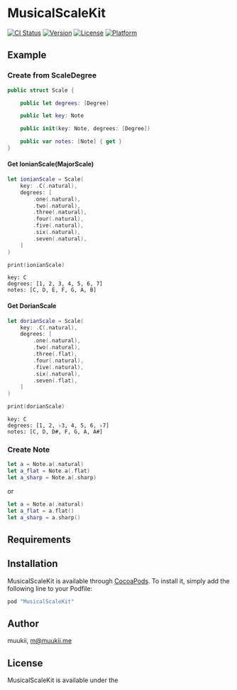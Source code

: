 # MusicalScaleKit

[![CI Status](http://img.shields.io/travis/muukii/MusicalScaleKit.svg?style=flat)](https://travis-ci.org/muukii/MusicalScaleKit)
[![Version](https://img.shields.io/cocoapods/v/MusicalScaleKit.svg?style=flat)](http://cocoapods.org/pods/MusicalScaleKit)
[![License](https://img.shields.io/cocoapods/l/MusicalScaleKit.svg?style=flat)](http://cocoapods.org/pods/MusicalScaleKit)
[![Platform](https://img.shields.io/cocoapods/p/MusicalScaleKit.svg?style=flat)](http://cocoapods.org/pods/MusicalScaleKit)

## Example

### Create from ScaleDegree

```swift
public struct Scale {

    public let degrees: [Degree]

    public let key: Note

    public init(key: Note, degrees: [Degree])    

    public var notes: [Note] { get }
}
```

#### Get IonianScale(MajorScale)

```swift
let ionianScale = Scale(
    key: .C(.natural),
    degrees: [
        .one(.natural),
        .two(.natural),
        .three(.natural),
        .four(.natural),
        .five(.natural),
        .six(.natural),
        .seven(.natural),
    ]
)

print(ionianScale)
```

```
key: C
degrees: [1, 2, 3, 4, 5, 6, 7]
notes: [C, D, E, F, G, A, B]
```

#### Get DorianScale

```swift
let dorianScale = Scale(
    key: .C(.natural),
    degrees: [
        .one(.natural),
        .two(.natural),
        .three(.flat),
        .four(.natural),
        .five(.natural),
        .six(.natural),
        .seven(.flat),
    ]
)

print(dorianScale)
```

```
key: C
degrees: [1, 2, ♭3, 4, 5, 6, ♭7]
notes: [C, D, D#, F, G, A, A#]
```

### Create Note

```swift
let a = Note.a(.natural)
let a_flat = Note.a(.flat)
let a_sharp = Note.a(.sharp)
```

or

```swift
let a = Note.a(.natural)
let a_flat = a.flat()
let a_sharp = a.sharp()
```

## Requirements

## Installation

MusicalScaleKit is available through [CocoaPods](http://cocoapods.org). To install
it, simply add the following line to your Podfile:

```ruby
pod "MusicalScaleKit"
```

## Author

muukii, m@muukii.me

## License

MusicalScaleKit is available under the